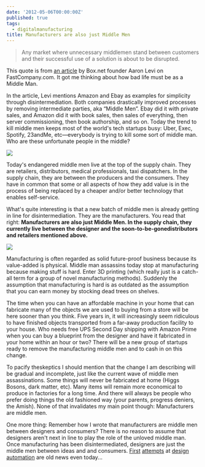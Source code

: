```yaml
---
date: '2012-05-06T00:00:00Z'
published: true
tags:
  - digitalmanufacturing
title: Manufacturers are also just Middle Men
---
```


> Any market where unnecessary middlemen stand between customers and their successful use of a solution is about to be disrupted.

This quote is from [an article](http://www.fastcompany.com/1835983/the-simplicity-thesis) by Box.net founder Aaron Levi on FastCompany.com. It got me thinking about how bad life must be as a Middle Man.

In the article, Levi mentions Amazon and Ebay as examples for simplicity through disintermediation. Both companies drastically improved processes by removing intermediate parties, aka &ldquo;Middle Men&rdquo;. Ebay did it with private sales, and Amazon did it with book sales, then sales of everything, then server commissioning, then book authorship, and so on. Today the trend to kill middle men keeps most of the world's tech startups busy: Uber, Exec, Spotify, 23andMe, etc&mdash;everybody is trying to kill some sort of middle man. Who are these unfortunate people in the middle?

![](http://jonemo.de/neubertify/20120506-middle-men/distributors-and-retailers.jpg)

Today's endangered middle men live at the top of the supply chain. They are retailers, distributors, medical professionals, taxi dispatchers. In the supply chain, they are between the producers and the consumers. They have in common that some or all aspects of how they add value is in the process of being replaced by a cheaper and/or better technology that enables self-service.

What's quite interesting is that a new batch of middle men is already getting in line for disintermediation. They are the manufacturers. You read that right: **Manufacturers are also just Middle Men. In the supply chain, they currently live between the designer and the soon-to-be-gonedistributors and retailers mentioned above.**

![](http://jonemo.de/neubertify/20120506-middle-men/manufacturers.jpg)

Manufacturing is often regarded as solid future-proof business because its value-added is physical. Middle man assassins today stop at manufacturing because making stuff is hard. Enter 3D printing (which really just is a catch-all term for a group of novel manufacturing methods). Suddenly the assumption that manufacturing is hard is as outdated as the assumption that you can earn money by stocking dead trees on shelves.

The time when you can have an affordable machine in your home that can fabricate many of the objects we are used to buying from a store will be here sooner than you think. Five years in, it will increasingly seem ridiculous to have finished objects transported from a far-away production facility to your house. Who needs free UPS Second Day shipping with Amazon Prime when you can buy a blueprint from the designer and have it fabricated in your home within an hour or two? There will be a new group of startups ready to remove the manufacturing middle men and to cash in on this change.

To pacify theskeptics I should mention that the change I am describing will be gradual and incomplete, just like the current wave of middle men assassinations. Some things will never be fabricated at home (Higgs Bosons, dark matter, etc). Many items will remain more economical to produce in factories for a long time. And there will always be people who prefer doing things the old fashioned way (your parents, progress deniers, the Amish). None of that invalidates my main point though: Manufacturers are middle men.

One more thing: Remember how I wrote that manufacturers are middle men between designers and consumers? There is no reason to assume that designers aren't next in line to play the role of the unloved middle man. Once manufacturing has been disintermediated, designers are just the middle men between ideas and and consumers. [First](http://creativemachines.cornell.edu/golem) [attempts](http://picbreeder.org/) at [design](http://endlessforms.com/) [automation](https://en.wikipedia.org/wiki/Electronic_design_automation) are old news even today...
